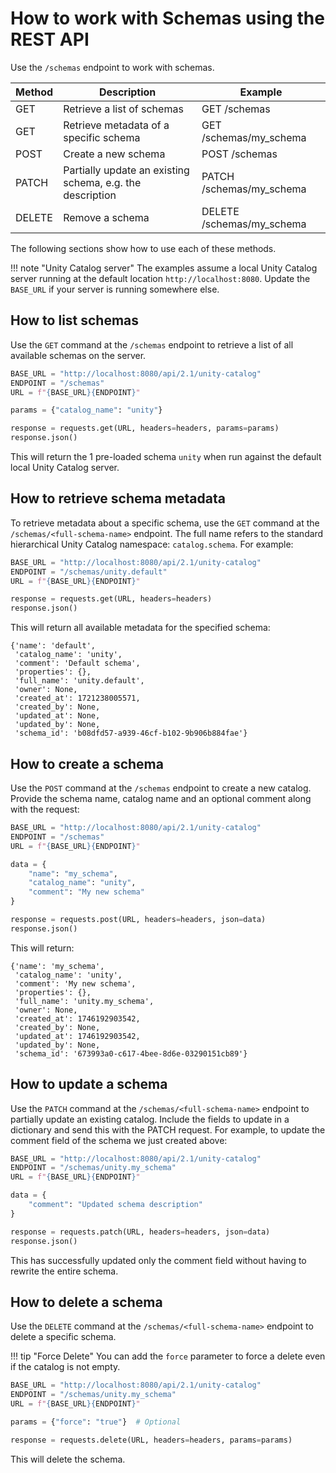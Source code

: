 # How to work with Schemas using the REST API

Use the `/schemas` endpoint to work with schemas.

| Method | Description                                               | Example                   |
| ------ | --------------------------------------------------------- | ------------------------- |
| GET    | Retrieve a list of schemas                                | GET /schemas              |
| GET    | Retrieve metadata of a specific schema                    | GET /schemas/my_schema    |
| POST   | Create a new schema                                       | POST /schemas             |
| PATCH  | Partially update an existing schema, e.g. the description | PATCH /schemas/my_schema  |
| DELETE | Remove a schema                                           | DELETE /schemas/my_schema |

The following sections show how to use each of these methods.

<!-- prettier-ignore -->
!!! note "Unity Catalog server"
    The examples assume a local Unity Catalog server running at the default location `http://localhost:8080`. Update the `BASE_URL` if your server is running somewhere else.

## How to list schemas

Use the `GET` command at the `/schemas` endpoint to retrieve a list of all available schemas on the server.

```python
BASE_URL = "http://localhost:8080/api/2.1/unity-catalog"
ENDPOINT = "/schemas"
URL = f"{BASE_URL}{ENDPOINT}"

params = {"catalog_name": "unity"}

response = requests.get(URL, headers=headers, params=params)
response.json()
```

This will return the 1 pre-loaded schema `unity` when run against the default local Unity Catalog server.

## How to retrieve schema metadata

To retrieve metadata about a specific schema, use the `GET` command at the `/schemas/<full-schema-name>` endpoint. The full name refers to the standard hierarchical Unity Catalog namespace: `catalog.schema`. For example:

```python
BASE_URL = "http://localhost:8080/api/2.1/unity-catalog"
ENDPOINT = "/schemas/unity.default"
URL = f"{BASE_URL}{ENDPOINT}"

response = requests.get(URL, headers=headers)
response.json()
```

This will return all available metadata for the specified schema:

```
{'name': 'default',
 'catalog_name': 'unity',
 'comment': 'Default schema',
 'properties': {},
 'full_name': 'unity.default',
 'owner': None,
 'created_at': 1721238005571,
 'created_by': None,
 'updated_at': None,
 'updated_by': None,
 'schema_id': 'b08dfd57-a939-46cf-b102-9b906b884fae'}
```

## How to create a schema

Use the `POST` command at the `/schemas` endpoint to create a new catalog. Provide the schema name, catalog name and an optional comment along with the request:

```python
BASE_URL = "http://localhost:8080/api/2.1/unity-catalog"
ENDPOINT = "/schemas"
URL = f"{BASE_URL}{ENDPOINT}"

data = {
    "name": "my_schema",
    "catalog_name": "unity",
    "comment": "My new schema"
}

response = requests.post(URL, headers=headers, json=data)
response.json()
```

This will return:

```
{'name': 'my_schema',
 'catalog_name': 'unity',
 'comment': 'My new schema',
 'properties': {},
 'full_name': 'unity.my_schema',
 'owner': None,
 'created_at': 1746192903542,
 'created_by': None,
 'updated_at': 1746192903542,
 'updated_by': None,
 'schema_id': '673993a0-c617-4bee-8d6e-03290151cb89'}
```

## How to update a schema

Use the `PATCH` command at the `/schemas/<full-schema-name>` endpoint to partially update an existing catalog. Include the fields to update in a dictionary and send this with the PATCH request. For example, to update the comment field of the schema we just created above:

```python
BASE_URL = "http://localhost:8080/api/2.1/unity-catalog"
ENDPOINT = "/schemas/unity.my_schema"
URL = f"{BASE_URL}{ENDPOINT}"

data = {
    "comment": "Updated schema description"
}

response = requests.patch(URL, headers=headers, json=data)
response.json()
```

This has successfully updated only the comment field without having to rewrite the entire schema.

## How to delete a schema

Use the `DELETE` command at the `/schemas/<full-schema-name>` endpoint to delete a specific schema.

<!-- prettier-ignore -->
!!! tip "Force Delete"
    You can add the `force` parameter to force a delete even if the catalog is not empty.

```python
BASE_URL = "http://localhost:8080/api/2.1/unity-catalog"
ENDPOINT = "/schemas/unity.my_schema"
URL = f"{BASE_URL}{ENDPOINT}"

params = {"force": "true"}  # Optional

response = requests.delete(URL, headers=headers, params=params)
```

This will delete the schema.
